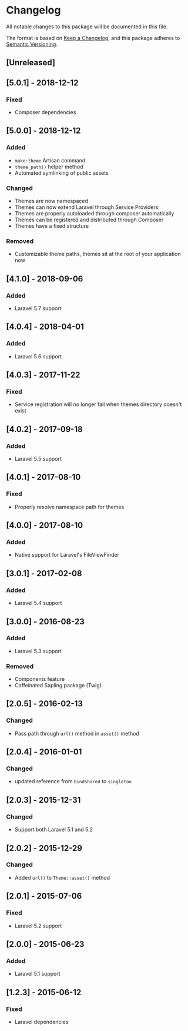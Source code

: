 # Changelog
All notable changes to this package will be documented in this file.

The format is based on [Keep a Changelog](https://keepachangelog.com/en/1.0.0/),
and this package adheres to [Semantic Versioning](https://semver.org/spec/v2.0.0.html).

## [Unreleased]

## [5.0.1] - 2018-12-12
### Fixed
- Composer dependencies

## [5.0.0] - 2018-12-12
### Added
- `make:theme` Artisan command
- `theme_path()` helper method
- Automated symlinking of public assets

### Changed
- Themes are now namespaced
- Themes can now extend Laravel through Service Providers
- Themes are properly autoloaded through composer automatically
- Themes can be registered and distributed through Composer
- Themes have a fixed structure

### Removed
- Customizable theme paths, themes sit at the root of your application now

## [4.1.0] - 2018-09-06
### Added
- Laravel 5.7 support

## [4.0.4] - 2018-04-01
### Added
- Laravel 5.6 support

## [4.0.3] - 2017-11-22
### Fixed
- Service registration will no longer fail when themes directory doesn't exist

## [4.0.2] - 2017-09-18
### Added
- Laravel 5.5 support

## [4.0.1] - 2017-08-10
### Fixed
- Properly resolve namespace path for themes

## [4.0.0] - 2017-08-10
### Added
- Native support for Laravel's FileViewFinder

## [3.0.1] - 2017-02-08
### Added
- Laravel 5.4 support

## [3.0.0] - 2016-08-23
### Added
- Laravel 5.3 support

### Removed
- Components feature
- Caffeinated Sapling package (Twig)

## [2.0.5] - 2016-02-13
### Changed
- Pass path through `url()` method in `asset()` method

## [2.0.4] - 2016-01-01
### Changed
- updated reference from `bindShared` to `singleton`

## [2.0.3] - 2015-12-31
### Changed
- Support both Laravel 5.1 and 5.2

## [2.0.2] - 2015-12-29
### Changed
- Added `url()` to `Theme::asset()` method

## [2.0.1] - 2015-07-06
### Fixed
- Laravel 5.2 support

## [2.0.0] - 2015-06-23
### Added
- Laravel 5.1 support

## [1.2.3] - 2015-06-12
### Fixed
- Laravel dependencies
